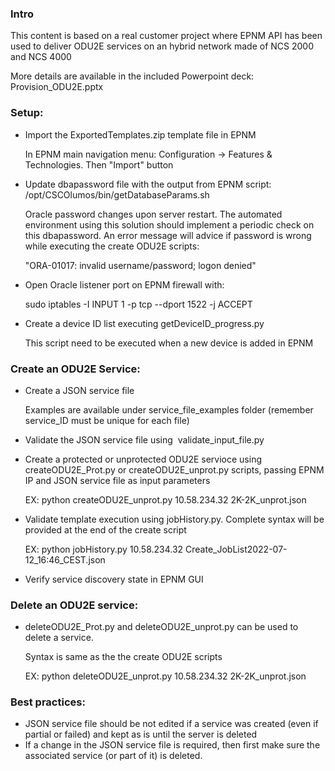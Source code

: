 ### Intro

This content is based on a real customer project where EPNM API has been used to deliver ODU2E 
services on an hybrid network made of NCS 2000 and NCS 4000

More details are available in the included Powerpoint deck: Provision_ODU2E.pptx

### Setup:

- Import the ExportedTemplates.zip template file in EPNM
    
    In EPNM main navigation menu:
    Configuration -> Features & Technologies. Then "Import" button

- Update dbapassword file with the output from EPNM script:
	/opt/CSCOlumos/bin/getDatabaseParams.sh
	
	Oracle password changes upon server restart. The automated environment using this solution
	should implement a periodic check on this dbapassword. An error message will advice if
	password is wrong while executing the create ODU2E scripts:
	
	"ORA-01017: invalid username/password; logon denied" 

- Open Oracle listener port on EPNM firewall with:

	sudo iptables -I INPUT 1 -p tcp --dport 1522 -j ACCEPT

- Create a device ID list executing getDeviceID_progress.py
    
    This script need to be executed when a new device is added in EPNM

### Create an ODU2E Service:

- Create a JSON service file
    
    Examples are available under service_file_examples folder (remember 
    service_ID must be unique for each file)

- Validate the JSON service file using  validate_input_file.py

- Create a protected or unprotected ODU2E servioce using createODU2E_Prot.py or createODU2E_unprot.py 
    scripts, passing EPNM IP and JSON service file as input parameters
    
    EX: python createODU2E_unprot.py 10.58.234.32 2K-2K_unprot.json

- Validate template execution using jobHistory.py. 
    Complete syntax will be provided at the end of the create script
    
    EX: python jobHistory.py 10.58.234.32 Create_JobList2022-07-12_16:46_CEST.json 

- Verify service discovery state in EPNM GUI

### Delete an ODU2E service:

- deleteODU2E_Prot.py and deleteODU2E_unprot.py can be used to delete a service. 
    
    Syntax is same as the the create ODU2E scripts
    
    EX: python deleteODU2E_unprot.py 10.58.234.32 2K-2K_unprot.json

### Best practices:

- JSON service file should be not edited if a service was created (even if partial or failed) and kept as is until the server is deleted
- If a change in the JSON service file is required, then first make sure the associated service (or part of it) is deleted.
